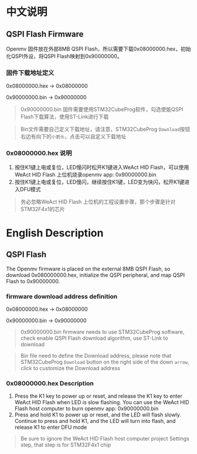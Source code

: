 # 中文说明
## QSPI Flash Firmware
Openmv 固件放在外部8MB QSPI Flash，所以需要下载0x08000000.hex，初始化QSPI外设，将QSPI Flash映射到0x90000000。
### 固件下载地址定义
0x08000000.hex -> 0x08000000

0x90000000.bin -> 0x90000000

> 0x90000000.bin 固件需要使用STM32CubeProg软件，勾选使能QSPI Flash下载算法，使用ST-Link进行下载

> Bin文件需要自己定义下载地址，请注意，STM32CubeProg `Download`按钮右边有向下的`小箭头`，点击可以自定义下载地址

### 0x08000000.hex 说明
1. 按住K1键上电或复位，LED慢闪时松开K1键进入WeAct HID Flash，可以使用WeAct HID Flash 上位机烧录openmv app: 0x90000000.bin
2. 按住K1键上电或复位，LED慢闪，继续按住K1键，LED变为快闪，松开K1键进入DFU模式
> 务必忽略WeAct HID Flash 上位机的工程设置步骤，那个步骤是针对STM32F4x1的芯片

# English Description
## QSPI Flash
The Openmv firmware is placed on the external 8MB QSPI Flash, so download 0x080000000.hex, initialize the QSPI peripheral, and map QSPI Flash to 0x90000000.
### firmware download address definition
0x08000000.hex -> 0x08000000

0x90000000.bin -> 0x90000000

> 0x90000000.bin firmware needs to use STM32CubeProg software, check enable QSPI Flash download algorithm, use ST-Link to download

> Bin file need to define the Download address, please note that STM32CubeProg `Download` button on the right side of the down `arrow`, click to customize the Download address

### 0x08000000.hex Description
1. Press the K1 key to power up or reset, and release the K1 key to enter WeAct HID Flash when LED is slow flashing. You can use the WeAct HID Flash host computer to burn openmv app: 0x90000000.bin
2. Press and hold K1 to power up or reset, and the LED will flash slowly. Continue to press and hold K1, and the LED will turn into flash, and release K1 to enter DFU mode
> Be sure to ignore the WeAct HID Flash host computer project Settings step, that step is for STM32F4x1 chip